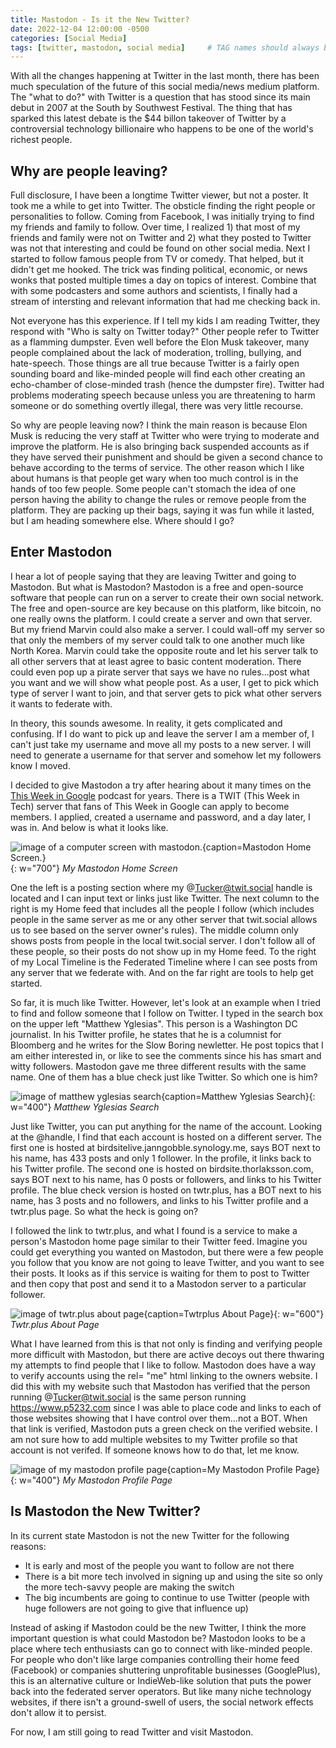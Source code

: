 ```yaml
---
title: Mastodon - Is it the New Twitter?
date: 2022-12-04 12:00:00 -0500
categories: [Social Media]
tags: [twitter, mastodon, social media]     # TAG names should always be lowercase
---
```


With all the changes happening at Twitter in the last month, there has been much speculation of the future of this social media/news medium platform. The "what to do?" with Twitter is a question that has stood since its main debut in 2007 at the South by Southwest Festival. The thing that has sparked this latest debate is the $44 billon takeover of Twitter by a controversial technology billionaire who happens to be one of the world's richest people.

## Why are people leaving?
Full disclosure, I have been a longtime Twitter viewer, but not a poster. It took me a while to get into Twitter. The obsticle finding the right people or personalities to follow. Coming from Facebook, I was initially trying to find my friends and family to follow. Over time, I realized 1) that most of my friends and family were not on Twitter and 2) what they posted to Twitter was not that interesting and could be found on other social media. Next I started to follow famous people from TV or comedy. That helped, but it didn't get me hooked. The trick was finding political, economic, or news wonks that posted multiple times a day on topics of interest. Combine that with some podcasters and some authors and scientists, I finally had a stream of intersting and relevant information that had me checking back in.

Not everyone has this experience. If I tell my kids I am reading Twitter, they respond with "Who is salty on Twitter today?" Other people refer to Twitter as a flamming dumpster. Even well before the Elon Musk takeover, many people complained about the lack of moderation, trolling, bullying, and hate-speech. Those things are all true because Twitter is a fairly open sounding board and like-minded people will find each other creating an echo-chamber of close-minded trash (hence the dumpster fire). Twitter had problems moderating speech because unless you are threatening to harm someone or do something overtly illegal, there was very little recourse. 

So why are people leaving now? I think the main reason is because Elon Musk is reducing the very staff at Twitter who were trying to moderate and improve the platform. He is also bringing back suspended accounts as if they have served their punishment and should be given a second chance to behave according to the terms of service. The other reason which I like about humans is that people get wary when too much control is in the hands of too few people. Some people can't stomach the idea of one person having the ability to change the rules or remove people from the platform. They are packing up their bags, saying it was fun while it lasted, but I am heading somewhere else. Where should I go?

## Enter Mastodon

I hear a lot of people saying that they are leaving Twitter and going to Mastodon. But what is Mastodon? Mastodon is a free and open-source software that people can run on a server to create their own social network. The free and open-source are key because on this platform, like bitcoin, no one really owns the platform. I could create a server and own that server. But my friend Marvin could also make a server. I could wall-off my server so that only the members of my server could talk to one another much like North Korea. Marvin could take the opposite route and let his server talk to all other servers that at least agree to basic content moderation. There could even pop up a pirate server that says we have no rules...post what you want and we will show what people post. As a user, I get to pick which type of server I want to join, and that server gets to pick what other servers it wants to federate with. 

In theory, this sounds awesome. In reality, it gets complicated and confusing. If I do want to pick up and leave the server I am a member of, I can't just take my username and move all my posts to a new server. I will need to generate a username for that server and somehow let my followers know I moved.

I decided to give Mastodon a try after hearing about it many times on the <a href="/podcasts/">This Week in Google</a> podcast for years. There is a TWIT (This Week in Tech) server that fans of This Week in Google can apply to become members. I applied, created a username and password, and a day later, I was in. And below is what it looks like. 

![image of a computer screen with mastodon.{caption=Mastodon Home Screen.}](/assets/img/20221204_mastodon.JPG){: w="700"}
*My Mastodon Home Screen*

One the left is a posting section where my @Tucker@twit.social handle is located and I can input text or links just like Twitter. The next column to the right is my Home feed that includes all the people I follow (which includes people in the same server as me or any other server that twit.social allows us to see based on the server owner's rules). The middle column only shows posts from people in the local twit.social server. I don't follow all of these people, so their posts do not show up in my Home feed. To the right of my Local Timeline is the Federated Timeline where I can see posts from any server that we federate with. And on the far right are tools to help get started. 

So far, it is much like Twitter. However, let's look at an example when I tried to find and follow someone that I follow on Twitter. I typed in the search box on the upper left "Matthew Yglesias". This person is a Washington DC journalist. In his Twitter profile, he states that he is a columnist for Bloomberg and he writes for the Slow Boring newletter. He post topics that I am either interested in, or like to see the comments since his has smart and witty followers. Mastodon gave me three different results with the same name. One of them has a blue check just like Twitter. So which one is him?

![image of matthew yglesias search{caption=Matthew Yglesias Search}](/assets/img/20221204_matty.JPG){: w="400"}
*Matthew Yglesias Search*

Just like Twitter, you can put anything for the name of the account. Looking at the @handle, I find that each account is hosted on a different server. The first one is hosted at birdsitelive.janngobble.synology.me, says BOT next to his name, has 433 posts and only 1 follower. In the profile, it links back to his Twitter profile. The second one is hosted on birdsite.thorlaksson.com, says BOT next to his name, has 0 posts or followers, and links to his Twitter profile. The blue check version is hosted on twtr.plus, has a BOT next to his name, has 3 posts and no followers, and links to his Twitter profile and a twtr.plus page. So what the heck is going on?

I followed the link to twtr.plus, and what I found is a service to make a person's Mastodon home page similar to their Twitter feed. Imagine you could get everything you wanted on Mastodon, but there were a few people you follow that you know are not going to leave Twitter, and you want to see their posts. It looks as if this service is waiting for them to post to Twitter and then copy that post and send it to a Mastodon server to a particular follower. 

![image of twtr.plus about page{caption=Twtrplus About Page}](/assets/img/20221204_twtrplus.JPG){: w="600"}
*Twtr.plus About Page*

What I have learned from this is that not only is finding and verifying people more difficult with Mastodon, but there are active decoys out there thwaring my attempts to find people that I like to follow. Mastodon does have a way to verify accounts using the rel= "me" html linking to the owners website. I did this with my website such that Mastodon has verified that the person running @Tucker@twit.social is the same person running <a href="https://www.p5232.com">https://www.p5232.com</a> since I was able to place code and links to each of those websites showing that I have control over them...not a BOT. When that link is verified, Mastodon puts a green check on the verified website. I am not sure how to add multiple websites to my Twitter profile so that account is not verifed. If someone knows how to do that, let me know.

![image of my mastodon profile page{caption=My Mastodon Profile Page}](/assets/img/20221204_mattprofile.JPG){: w="400"}
*My Mastodon Profile Page*

## Is Mastodon the New Twitter?
In its current state Mastodon is not the new Twitter for the following reasons:
* It is early and most of the people you want to follow are not there
* There is a bit more tech involved in signing up and using the site so only the more tech-savvy people are making the switch
* The big incumbents are going to continue to use Twitter (people with huge followers are not going to give that influence up)

Instead of asking if Mastodon could be the new Twitter, I think the more important question is what could Mastodon be? Mastodon looks to be a place where tech enthusiasts can go to connect with like-minded people. For people who don't like large companies controlling their home feed (Facebook) or companies shuttering unprofitable businesses (GooglePlus), this is an alternative culture or IndieWeb-like solution that puts the power back into the federated server operators. But like many niche technology websites, if there isn't a ground-swell of users, the social network effects don't allow it to persist. 

For now, I am still going to read Twitter and visit Mastodon. 
